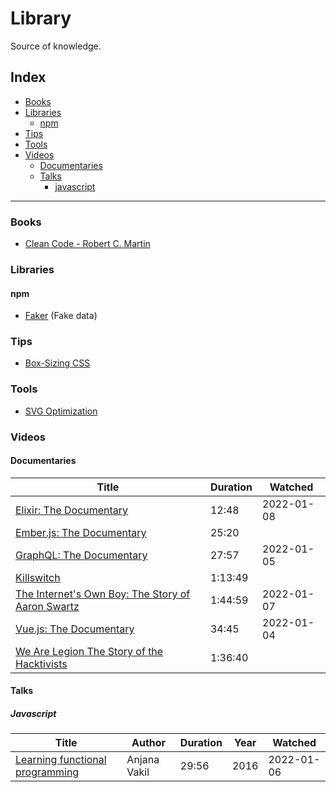 # Library

Source of knowledge.

## Index

- [Books](#Books)
- [Libraries](#Libraries)
  - [npm](#npm)
- [Tips](#Tips)
- [Tools](#Tools)
- [Videos](#Videos)
  - [Documentaries](#Documentaries)
  - [Talks](#Talks)
    - [javascript](#javascript)

---

### Books

- [Clean Code - Robert C. Martin](https://gist.github.com/wojteklu/73c6914cc446146b8b533c0988cf8d29)

### Libraries

#### npm

- [Faker](https://www.npmjs.com/package/faker/v/5.5.3) (Fake data)

### Tips

- [Box-Sizing CSS](https://www.youtube.com/watch?v=Vx854s9YE78)

### Tools

- [SVG Optimization](https://jakearchibald.github.io/svgomg/)

### Videos

#### Documentaries

| Title                                                                                            | Duration | Watched    |
|--------------------------------------------------------------------------------------------------|----------|------------|
| [Elixir: The Documentary](https://www.youtube.com/watch?v=lxYFOM3UJzo)                           | 12:48    | 2022-01-08 |
| [Ember.js: The Documentary](https://www.youtube.com/watch?v=Cvz-9ccflKQ)                         | 25:20    |            |
| [GraphQL: The Documentary](https://www.youtube.com/watch?v=783ccP__No8)                          | 27:57    | 2022-01-05 |
| [Killswitch](https://www.youtube.com/watch?v=qW1QWot_NUE)                                        | 1:13:49  |            |
| [The Internet's Own Boy: The Story of Aaron Swartz](https://www.youtube.com/watch?v=9vz06QO3UkQ) | 1:44:59  | 2022-01-07 |
| [Vue.js: The Documentary](https://www.youtube.com/watch?v=OrxmtDw4pVI)                           | 34:45    | 2022-01-04 |
| [We Are Legion The Story of the Hacktivists](https://www.youtube.com/watch?v=4D1WJsdu6W8)        | 1:36:40  |            |

#### Talks

##### Javascript

| Title                                                                          | Author       | Duration | Year | Watched    |
|--------------------------------------------------------------------------------|--------------|----------|------|------------|
| [Learning functional programming](https://www.youtube.com/watch?v=e-5obm1G_FY) | Anjana Vakil | 29:56    | 2016 | 2022-01-06 |
